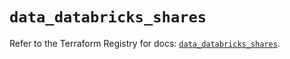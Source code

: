 # `data_databricks_shares`

Refer to the Terraform Registry for docs: [`data_databricks_shares`](https://registry.terraform.io/providers/databricks/databricks/1.46.0/docs/data-sources/shares).
